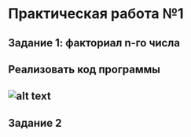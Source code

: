 Практическая работа №1
=========
Задание 1: факториал n-го числа
---------
Реализовать код программы
---------
![alt text](https://downloader.disk.yandex.ru/preview/c290b994111bce24f86114d30bd607ee4e7d67596b9e6f8279f832af83d0e47e/5e5bf729/sxR5QLoBi8Or88SxMu0dp2rLfFqiV9n4Zuth54LoRcQHZyUTByfQ2zIYK0zUO92wxjpOwQqaWFKdybVmhT6Ckg==?uid=0&filename=2020-03-01_16-54-33.png&disposition=inline&hash=&limit=0&content_type=image%2Fpng&tknv=v2&owner_uid=933485117&size=1920x898)
---------
Задание 2
---------
